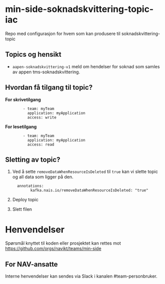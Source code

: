 # min-side-soknadskvittering-topic-iac

Repo med configurasjon for hvem som kan produsere til soknadskvittering-topic

## Topics og hensikt

- `aapen-soknadskvittering-v1` meld om hendelser for soknad som samles av appen tms-soknadskvittering.

## Hvordan få tilgang til topic?

**For skrivetilgang**

```
        - team: myTeam
          application: myApplication
          access: write 
```
**For lesetilgang**

```
        - team: myTeam
          application: myApplication
          access: read 
```

## Sletting av topic?
1. Ved å sette `removeDataWhenResourceIsDeleted` til `true` kan vi slette topic og all data som ligger på den.

    ```
      annotations:
            kafka.nais.io/removeDataWhenResourceIsDeleted: "true"
    ```
2. Deploy topic
3. Slett filen

# Henvendelser

Spørsmål knyttet til koden eller prosjektet kan rettes mot https://github.com/orgs/navikt/teams/min-side


## For NAV-ansatte

Interne henvendelser kan sendes via Slack i kanalen #team-personbruker.

